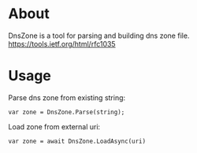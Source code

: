 # About

DnsZone is a tool for parsing and building dns zone file.
https://tools.ietf.org/html/rfc1035

# Usage

Parse dns zone from existing string:

`
var zone = DnsZone.Parse(string);
`

Load zone from external uri:

`
var zone = await DnsZone.LoadAsync(uri)
`